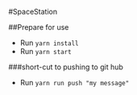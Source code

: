 #SpaceStation

##Prepare for use

- Run `yarn install`
- Run `yarn start`

###short-cut to pushing to git hub
 - Run `yarn run push "my message"`

